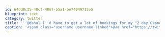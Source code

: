 ```yaml
---
id: 64dd0c35-48cf-4067-b5a1-be74049715e5
blueprint: text
category: twitter
title: '''@dahul I''d have to get a lot of bookings for my "2 day Okanagan 4x4ing and Fish Taco extravaganza" tour first'
caption: '<span class="username username_linked">@<a href="https://twitter.com/dahul" title="Darren Hull (dahul)">dahul</a></span> I''d have to get a lot of bookings for my "2 day Okanagan 4x4ing and Fish Taco extravaganza" tour first'
---
```

